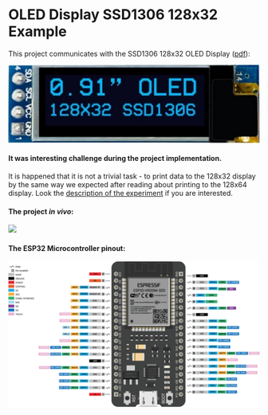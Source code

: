 # OLED Display SSD1306 128x32 Example

This project communicates with the SSD1306 128x32 OLED Display ([pdf](docs/SSD1306.pdf)):

![ 128x32 OLED Display view.](docs/display.png)


#### It was interesting challenge during the project implementation.
It is happened that it is not a trivial task - to print data to the 128x32 display by the same way we expected after reading about printing to the 128x64 display. Look the [description of the experiment](docs/Ch01_LostBits.md) if you are interested.

#### The project *in vivo*:
![](docs/oled.gif)


#### The ESP32 Microcontroller pinout:

![The device description.](docs/pinout.png)


